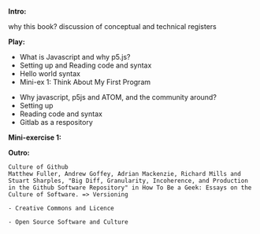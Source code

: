 **Intro:**

why this book? discussion of conceptual and technical registers

**Play:**

* What is Javascript and why p5.js?
* Setting up and Reading code and syntax
* Hello world syntax
* Mini-ex 1: Think About My First Program

- Why javascript, p5js and ATOM, and the community around?
- Setting up
- Reading code and syntax
- Gitlab as a respository

**Mini-exercise 1:**

**Outro:**
```
Culture of Github
Matthew Fuller, Andrew Goffey, Adrian Mackenzie, Richard Mills and Stuart Sharples, "Big Diff, Granularity, Incoherence, and Production in the Github Software Repository" in How To Be a Geek: Essays on the Culture of Software. => Versioning
```
```
- Creative Commons and Licence
```
```
- Open Source Software and Culture
```
